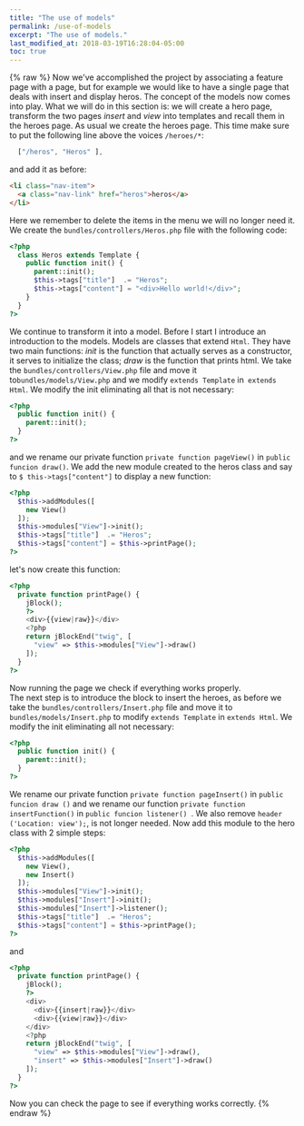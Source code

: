 ```yaml
---
title: "The use of models"
permalink: /use-of-models
excerpt: "The use of models."
last_modified_at: 2018-03-19T16:28:04-05:00
toc: true
---
```


{% raw %}
Now we've accomplished the project by associating a feature page with a page, but for example we would like to have a single page that deals with insert and display heros. The concept of the models now comes into play. What we will do in this section is: we will create a hero page, transform the two pages _insert_ and _view_ into templates and recall them in the heroes page. As usual we create the heroes page.
This time make sure to put the following line above the voices `/heroes/*`:
```js
  ["/heros", "Heros" ],
```
and add it as before:
```html
<li class="nav-item">
  <a class="nav-link" href="heros">heros</a>
</li>
```
Here we remember to delete the items in the menu we will no longer need it. We create the `bundles/controllers/Heros.php` file with the following code:
```php
<?php
  class Heros extends Template {
    public function init() {
      parent::init();
      $this->tags["title"]  .= "Heros";
      $this->tags["content"] = "<div>Hello world!</div>";
    }
  }
?>
```
We continue to transform it into a model. Before I start I introduce an introduction to the models. Models are classes that extend `Html`. They have two main functions: _init_ is the function that actually serves as a constructor, it serves to initialize the class; _draw_ is the function that prints html.
We take the `bundles/controllers/View.php` file and move it to`bundles/models/View.php` and we modify `extends Template` in` extends Html`. We modify the init eliminating all that is not necessary:
```php
<?php
  public function init() {
    parent::init();
  }
?>
```
and we rename our private function `private function pageView()` in `public funcion draw()`. We add the new module created to the heros class and say to `$ this->tags["content"]` to display a new function:
```php
<?php
  $this->addModules([
    new View()
  ]);
  $this->modules["View"]->init();
  $this->tags["title"]  .= "Heros";
  $this->tags["content"] = $this->printPage();
?>
```
let's now create this function:
```php
<?php
  private function printPage() {
    jBlock();
    ?>
    <div>{{view|raw}}</div>
    <?php
    return jBlockEnd("twig", [
      "view" => $this->modules["View"]->draw()
    ]);
  }
?>
```
Now running the page we check if everything works properly.<br>
The next step is to introduce the block to insert the heroes, as before we take the `bundles/controllers/Insert.php` file and move it to `bundles/models/Insert.php` to modify `extends Template` in `extends Html`. We modify the init eliminating all not necessary:
```php
<?php
  public function init() {
    parent::init();
  }
?>
```
We rename our private function `private function pageInsert()` in `public funcion draw ()` and we rename our function `private function insertFunction()` in `public funcion listener() `. We also remove `header ('Location: view');`, is not longer needed.
Now add this module to the hero class with 2 simple steps:
```php
<?php
  $this->addModules([
    new View(),
    new Insert()
  ]);
  $this->modules["View"]->init();
  $this->modules["Insert"]->init();
  $this->modules["Insert"]->listener();
  $this->tags["title"]  .= "Heros";
  $this->tags["content"] = $this->printPage();
?>
```
and
```php
<?php
  private function printPage() {
    jBlock();
    ?>
    <div>
      <div>{{insert|raw}}</div>
      <div>{{view|raw}}</div>
    </div>
    <?php
    return jBlockEnd("twig", [
      "view" => $this->modules["View"]->draw(),
      "insert" => $this->modules["Insert"]->draw()
    ]);
  }
?>
```
Now you can check the page to see if everything works correctly.
{% endraw %}
